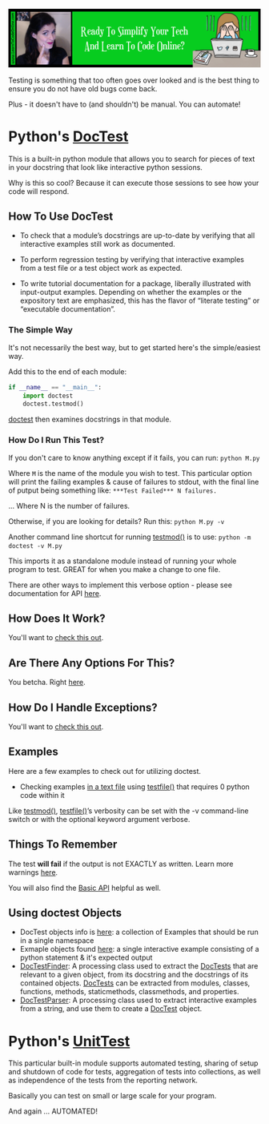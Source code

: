 <a href='https://www.learntocodeonline.com/'>![Learn To Code Online By Clicking Here](../Images/learn-to-code-online.png?raw=true "Learn To Code Online")</a>

Testing is something that too often goes over looked and is the best thing to ensure you do not have old bugs come back.

Plus - it doesn't have to (and shouldn't) be manual. You can automate!

# Python's [DocTest](https://docs.python.org/3.6/library/doctest.html)

This is a built-in python module that allows you to search for pieces of text in your docstring that look like interactive python sessions.

Why is this so cool? Because it can execute those sessions to see how your code will respond.

## How To Use DocTest

- To check that a module’s docstrings are up-to-date by verifying that all interactive examples still work as documented.

- To perform regression testing by verifying that interactive examples from a test file or a test object work as expected.

- To write tutorial documentation for a package, liberally illustrated with input-output examples. Depending on whether the examples or the expository text are emphasized, this has the flavor of “literate testing” or “executable documentation”.

### The Simple Way

It's not necessarily the best way, but to get started here's the simple/easiest way.

Add this to the end of each module:

```python
if __name__ == "__main__":
    import doctest
    doctest.testmod()
```

[doctest](https://docs.python.org/3.6/library/doctest.html#module-doctest) then examines docstrings in that module.

### How Do I Run This Test?

If you don't care to know anything except if it fails, you can run:  `python M.py`

Where `M` is the name of the module you wish to test. This particular option will print the failing examples & cause of failures to stdout, with the final line of putput being something like:  `***Test Failed*** N failures.`

... Where N is the number of failures.

Otherwise, if you are looking for details? Run this:  `python M.py -v`

Another command line shortcut for running [testmod()](https://docs.python.org/3.6/library/doctest.html#doctest.testmod) is to use:  `python -m doctest -v M.py`

This imports it as a standalone module instead of running your whole program to test. GREAT for when you make a change to one file.

There are other ways to implement this verbose option - please see documentation for API [here](https://docs.python.org/3.6/library/doctest.html#doctest-basic-api).

## How Does It Work?

You'll want to [check this out](https://docs.python.org/3.6/library/doctest.html#how-it-works).

## Are There Any Options For This?

You betcha. Right [here](https://docs.python.org/3.6/library/doctest.html#option-flags).

## How Do I Handle Exceptions?

You'll want to [check this out](https://docs.python.org/3.6/library/doctest.html#what-about-exceptions).

## Examples

Here are a few examples to check out for utilizing doctest.

- Checking examples [in a text file](https://docs.python.org/3.6/library/doctest.html#simple-usage-checking-examples-in-a-text-file) using [testfile()](https://docs.python.org/3.6/library/doctest.html#doctest.testfile) that requires 0 python code within it

Like [testmod()](https://docs.python.org/3.6/library/doctest.html#doctest.testmod), [testfile()](https://docs.python.org/3.6/library/doctest.html#doctest.testfile)’s verbosity can be set with the -v command-line switch or with the optional keyword argument verbose.

## Things To Remember

The test **will fail** if the output is not EXACTLY as written. Learn more warnings [here](https://docs.python.org/3.6/library/doctest.html#warnings).

You will also find the [Basic API](https://docs.python.org/3.6/library/doctest.html#basic-api) helpful as well.

## Using doctest Objects

- DocTest objects info is [here](https://docs.python.org/3.6/library/doctest.html#doctest-objects):  a collection of Examples that should be run in a single namespace
- Exmaple objects found [here](https://docs.python.org/3.6/library/doctest.html#example-objects):  a single interactive example consisting of a python statement & it's expected output
- [DocTestFinder](https://docs.python.org/3.6/library/doctest.html#doctestfinder-objects):  A processing class used to extract the [DocTests](https://docs.python.org/3.6/library/doctest.html#doctest.DocTest) that are relevant to a given object, from its docstring and the docstrings of its contained objects. [DocTests](https://docs.python.org/3.6/library/doctest.html#doctest.DocTest) can be extracted from modules, classes, functions, methods, staticmethods, classmethods, and properties.
- [DocTestParser](https://docs.python.org/3.6/library/doctest.html#doctestparser-objects):  A processing class used to extract interactive examples from a string, and use them to create a [DocTest](https://docs.python.org/3.6/library/doctest.html#doctest.DocTest) object.

# Python's [UnitTest](https://docs.python.org/3.6/library/unittest.html)

This particular built-in module supports automated testing, sharing of setup and shutdown of code for tests, aggregation of tests into collections, as well as independence of the tests from the reporting network.

Basically you can test on small or large scale for your program.

And again ... AUTOMATED!
